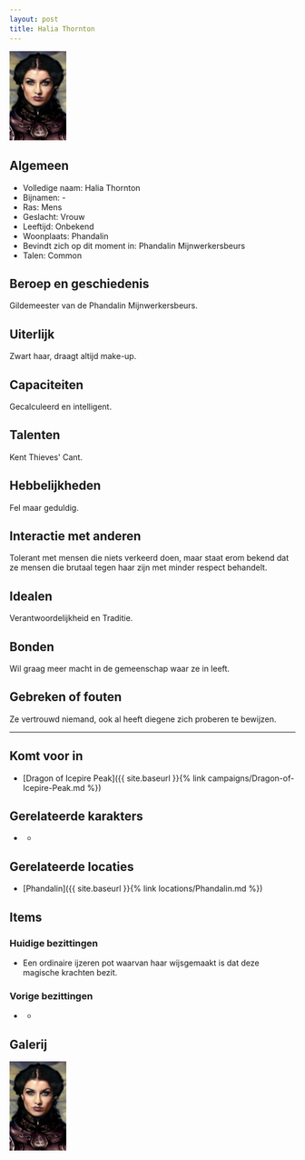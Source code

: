 ```yaml
---
layout: post
title: Halia Thornton
---
```


<img src="../images/Halia Thornton.jpg" alt="Halia Thornton" width=100>

## Algemeen
* Volledige naam: Halia Thornton
* Bijnamen: -
* Ras: Mens
* Geslacht: Vrouw
* Leeftijd: Onbekend
* Woonplaats: Phandalin
* Bevindt zich op dit moment in: Phandalin Mijnwerkersbeurs
* Talen: Common

## Beroep en geschiedenis
Gildemeester van de Phandalin Mijnwerkersbeurs.

## Uiterlijk
Zwart haar, draagt altijd make-up.

## Capaciteiten
Gecalculeerd en intelligent.

## Talenten
Kent Thieves' Cant.

## Hebbelijkheden
Fel maar geduldig.

## Interactie met anderen
Tolerant met mensen die niets verkeerd doen, maar staat erom bekend dat ze mensen die brutaal tegen haar zijn met minder respect behandelt.

## Idealen
Verantwoordelijkheid en Traditie.

## Bonden
Wil graag meer macht in de gemeenschap waar ze in leeft.

## Gebreken of fouten
Ze vertrouwd niemand, ook al heeft diegene zich proberen te bewijzen.

---

## Komt voor in
* [Dragon of Icepire Peak]({{ site.baseurl }}{% link campaigns/Dragon-of-Icepire-Peak.md %})

## Gerelateerde karakters
* -

## Gerelateerde locaties
* [Phandalin]({{ site.baseurl }}{% link locations/Phandalin.md %})

## Items

### Huidige bezittingen
* Een ordinaire ijzeren pot waarvan haar wijsgemaakt is dat deze magische krachten bezit.

### Vorige bezittingen
* -

## Galerij
<img src="../images/Halia Thornton.jpg" alt="Halia Thornton" width=100>
